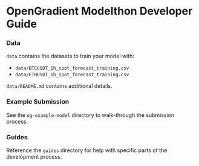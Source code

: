 # OpenGradient Modelthon Developer Guide

### Data
`data` contains the datasets to train your model with:
- `data/BTCUSDT_1h_spot_forecast_training.csv`
- `data/ETHUSDT_1h_spot_forecast_training.csv`

`data/README.md` contains additional details.

### Example Submission
See the `og-example-model` directory to walk-through the submission process.

### Guides
Reference the `guides` directory for help with specific parts of the development process.
